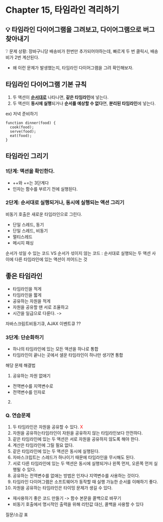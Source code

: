 # Chapter 15, 타임라인 격리하기


## 💡 타임라인 다이어그램을 그려보고, 다이어그램으로 버그 찾아내기


❔ 문제 상황: 장바구니당 배송비가 한번만 추가되어야하는데, 빠르게 두 번 클릭시, 배송비가 2번 계산된다.
- 왜 이런 문제가 발생했는지, 타임라인 다이어그램을 그려 확인해보자.


## 타임라인 다이어그램 기본 규칙
1. 두 액션이 <u>**순서대로**</u> 나타나면, **같은 타임라인**에 넣는다.
2. 두 액션이 **동시에 실행**되거나 **순서를 예상할 수 없다**면, **분리된 타임라인**에 넣는다.

ex) 저녁 준비하기
```
function dinner(food) {
  cook(food);
  serve(food);
  eat(food);
}
```


## 타임라인 그리기

### 1단계: 액션을 확인한다.
- ++와 +=는 3단계다
- 인자는 함수를 부르기 전에 실행된다.


### 2단계: 순서대로 실행되거나, 동시에 실행되는 액션 그리기
비동기 호출은 새로운 타임라인으로 그린다.
- 단일 스레드, 동기
- 단일 스레드, 비동기
- 멀티스레드
- 메시지 패싱

순서가 섞일 수 있는 코드 VS 순서가 섞이지 않는 코드
: 순서대로 실행되는 두 액션 사이에 다른 타임라인에 있는 액션이 끼어드는 것


## 좋은 타임라인
- 타임라인을 적게
- 타임라인을 짧게
- 공유하는 자원을 적게
- 자원을 공유할 땐 서로 조율하고
- 시간을 일급으로 다룬다. ->

자바스크림트비동기큐, AJAX 이벤트큐 ??

### 3단계: 단순화하기
- 하나의 타임라인에 있는 모든 액션을 하나로 통합
- 타임라인이 끝나는 곳에서 샐운 타임라인이 하나만 생기면 통합

해당 문제 해결법
1. 공유하는 자원 없애기
  - 전역변수를 지역변수로
  - 전역변수를 인자로
2. 


### Q. 연습문제
1. 두 타임라인은 자원을 공유할 수 있다. <span style="color:red"> X </span>
2. 자원을 공유하는타임라인이 자원을 공유하지 않는 타임라인보다 안전하다.
3. 같은 타임라인에 있는 두 액션은 서로 자원을 공유하지 않도록 해야 한다.
4. 계산은 타임라인에 그릴 필요 없다.
5. 같은 타임라인에 있는 두 액션은 동시에 실행된다.
6. 자바스크립트는 스레드가 하나이기 때문에 타임라인을 무시해도 된다.
7. 서로 다른 타임라인에 있는 두 액션은 동시에 실행되거나 왼쪽 먼저, 오른쪽 먼저 실행될 수 있다.
8. 공유하는 전역변수를 없애는 방법은 인자나 지역변수를 사용하는 것이다.
9. 타임라인 다이어그램은 소프트웨어가 동작할 때 실행 가능한 순서를 이해하기 좋다.
10. 자원을 공유하는 타임라인은 타이밍 문제가 생길 수 있다.

+ 재사용하기 좋은 코드 만들기 -> 함수 본문을 콜백으로 바꾸기
+ 비동기 호출에서 명시적인 출력을 위해 리턴값 대신, 콜백을 사용할 수 있다

질문/소감
표

